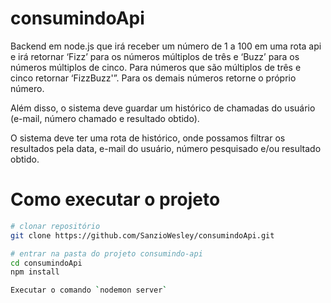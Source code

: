 # consumindoApi


Backend em node.js que irá receber um número de 1 a 100 em uma rota api e irá retornar ‘Fizz’ para os números múltiplos de três e ‘Buzz’ para os números múltiplos de cinco.
Para números que são múltiplos de três e cinco retornar ‘FizzBuzz'”. Para os demais números retorne o próprio número.

Além disso, o sistema deve guardar um histórico de chamadas do usuário (e-mail, número chamado e resultado obtido).

O sistema deve ter uma rota de histórico, onde possamos filtrar os resultados pela data, e-mail do usuário, número pesquisado e/ou resultado obtido.

# Como executar o projeto


```bash
# clonar repositório
git clone https://github.com/SanzioWesley/consumindoApi.git

# entrar na pasta do projeto consumindo-api
cd consumindoApi
npm install

Executar o comando `nodemon server`
```
